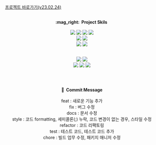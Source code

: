 <a href="https://oyez.kr" target="_blank">프로젝트 바로가기(v23.02.24)</a>
<br><br>
<div align='center'>
<strong>:mag_right:&nbsp;&nbsp;Project Skils&nbsp;</strong>
<br><br>
<img src="https://img.shields.io/badge/AWS EC2-FF9900?style=flat&logo=amazonec2&logoColor=white"/>&nbsp;<img src="https://img.shields.io/badge/AWS RDS-527FFF?style=flat&logo=amazonrds&logoColor=white"/>&nbsp;<img src="https://img.shields.io/badge/MariaDB-003545?style=flat&logo=mariadb&logoColor=white"/>&nbsp;<img src="https://img.shields.io/badge/AWS S3-569A31?style=flat&logo=amazons3&logoColor=white"/><br>
<img src="https://img.shields.io/badge/JAVA-007396?style=flat&logo=java&logoColor=white">&nbsp;<img src="https://img.shields.io/badge/SRPINGBOOT-6DB33F?style=flat&logo=springboot&logoColor=white"/><br>
<img src="https://img.shields.io/badge/Thymeleaf-005F0F?style=flat&logo=thymeleaf&logoColor=white">&nbsp;<img src="https://img.shields.io/badge/Javascript-F7DF1E?style=flat&logo=javascript&logoColor=white"/><br><br>

<img src="https://img.shields.io/badge/AWS ROUTE 53-232F3E?style=flat&logo=&logoColor=white"/>&nbsp;<img src="https://img.shields.io/badge/AWS Certficate Manager-232F3E?style=flat&logo=&logoColor=white"/><br>
<img src="https://img.shields.io/badge/Spring Security-6DB33F?style=flat&logo=springsecurity&logoColor=white">&nbsp;<img src="https://img.shields.io/badge/Stomp-010101?style=flat&logo=socket.io&logoColor=white">&nbsp;<img src="https://img.shields.io/badge/Swagger-85EA2D?style=flat&logo=swagger&logoColor=black&fontColor=black">

<br><br>

<strong>:game_die:&nbsp;&nbsp;Commit Message</strong>
<br><br>
feat	   : 새로운 기능 추가<br>
fix	   : 버그 수정<br>
docs	   : 문서 수정<br>
style	   : 코드 formatting, 세미콜론(;) 누락, 코드 변경이 없는 경우, 스타일 수정<br>
refactor : 코드 리팩토링<br>
test	   : 테스트 코드, 테스트 코드 추가<br>
chore	   : 빌드 업무 수정, 패키지 매니저 수정<br>
</div>
